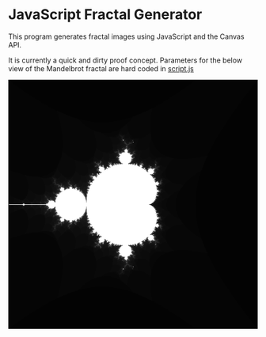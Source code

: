 # JavaScript Fractal Generator

This program generates fractal images using JavaScript and the Canvas API.

It is currently a quick and dirty proof concept.
Parameters for the below view of the Mandelbrot fractal are hard coded in [script.js](./script.js)

![Demo Image](./demo.png)
